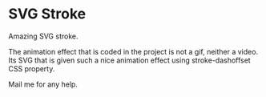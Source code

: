 # SVG Stroke
Amazing SVG stroke.

The animation effect that is coded in the project is not a gif, neither a video.
Its SVG that is given such a nice animation effect using stroke-dashoffset CSS property.

Mail me for any help.
